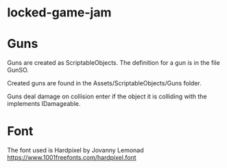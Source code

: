 # locked-game-jam



# Guns

Guns are created as ScriptableObjects. The definition for a gun is in the file GunSO.

Created guns are found in the Assets/ScriptableObjects/Guns folder.

Guns deal damage on collision enter if the object it is colliding with the implements IDamageable.

# Font

The font used is Hardpixel by Jovanny Lemonad https://www.1001freefonts.com/hardpixel.font